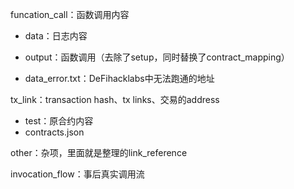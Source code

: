 funcation_call：函数调用内容

- data：日志内容

- output：函数调用（去除了setup，同时替换了contract_mapping）

- data_error.txt：DeFihacklabs中无法跑通的地址

tx_link：transaction hash、tx links、交易的address

- test：原合约内容
- contracts.json

other：杂项，里面就是整理的link_reference

invocation_flow：事后真实调用流